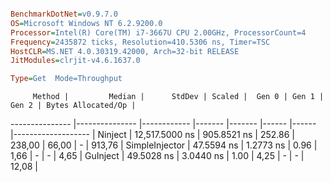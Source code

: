 ```ini

BenchmarkDotNet=v0.9.7.0
OS=Microsoft Windows NT 6.2.9200.0
Processor=Intel(R) Core(TM) i7-3667U CPU 2.00GHz, ProcessorCount=4
Frequency=2435872 ticks, Resolution=410.5306 ns, Timer=TSC
HostCLR=MS.NET 4.0.30319.42000, Arch=32-bit RELEASE
JitModules=clrjit-v4.6.1637.0

Type=Get  Mode=Throughput  

```
         Method |         Median |      StdDev | Scaled |  Gen 0 | Gen 1 | Gen 2 | Bytes Allocated/Op |
--------------- |--------------- |------------ |------- |------- |------ |------ |------------------- |
        Ninject | 12,517.5000 ns | 905.8521 ns | 252.86 | 238,00 | 66,00 |     - |             913,76 |
 SimpleInjector |     47.5594 ns |   1.2773 ns |   0.96 |   1,66 |     - |     - |               4,65 |
       GuInject |     49.5028 ns |   3.0440 ns |   1.00 |   4,25 |     - |     - |              12,08 |
